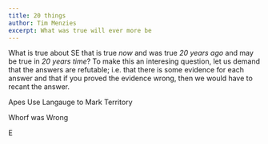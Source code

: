```yaml
---
title: 20 things
author: Tim Menzies
excerpt: What was true will ever more be
---
```


What is true about SE that is true _now_ and was true _20 years
ago_ and may be true in _20 years time_? To make this an
interesing question, let us demand that the answers are
refutable; i.e. that there is some evidence for each answer
and that if you proved the evidence wrong, then
we would have to recant the answer.

Apes Use Langauge to Mark Territory

Whorf was Wrong

E 
